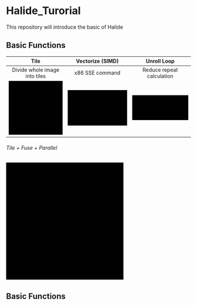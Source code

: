 # Halide_Turorial
This repository will introduce the basic of Halide

## Basic Functions

Tile             |   Vectorize (SIMD) |  Unroll Loop
:-------------------------:|:-------------------------: |:-------------------------:
Divide whole image into tiles|   x86 SSE command |  Reduce repeat calculation
![](./figures/tile.gif?raw=true)  |  ![](./figures/vectorize.gif?raw=true) |  ![](./figures/unroll.gif?raw=true)



###### Tile + Fuse + Parallel
![Para image](./figures/tile_parallel.gif?raw=true) 



## Basic Functions
